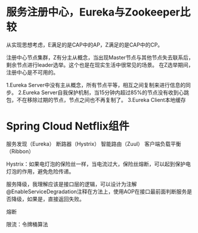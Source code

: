 # 服务注册中心，Eureka与Zookeeper比较

从实现思想考虑，E满足的是CAP中的AP，Z满足的是CAP中的CP。

注册中心节点集群，Z有分主从概念，当出现Master节点与其他节点失去联系后，剩余节点进行leader选举。这个也是在现实生活中很常见的场景。
在Z选举期间，注册中心是不可用的。

1.Eureka Server中没有主从概念，所有节点平等，相互之间复制来进行信息的同步。
2.Eureka Server自我保护机制，当15分钟内超过85%的节点没有收到心跳包，不在移除过期的节点，节点之间也不再复制了。
3.Eureka Client本地缓存


# Spring Cloud Netflix组件

服务发现（Eureka）
断路器（Hystrix）
智能路由（Zuul）
客户端负载平衡（Ribbon）


Hystrix：如果电灯泡的保险丝一样，当电流过大，保险丝熔断，可以起到保护电灯泡的作用，避免危险传递。

服务降级，我理解应该是接口层的逻辑，可以设计为注解@EnableServiceDegradation注释在方法上，使用AOP在接口最前面判断服务是否降级，如果是，直接返回失败。

熔断

限流：令牌桶算法






